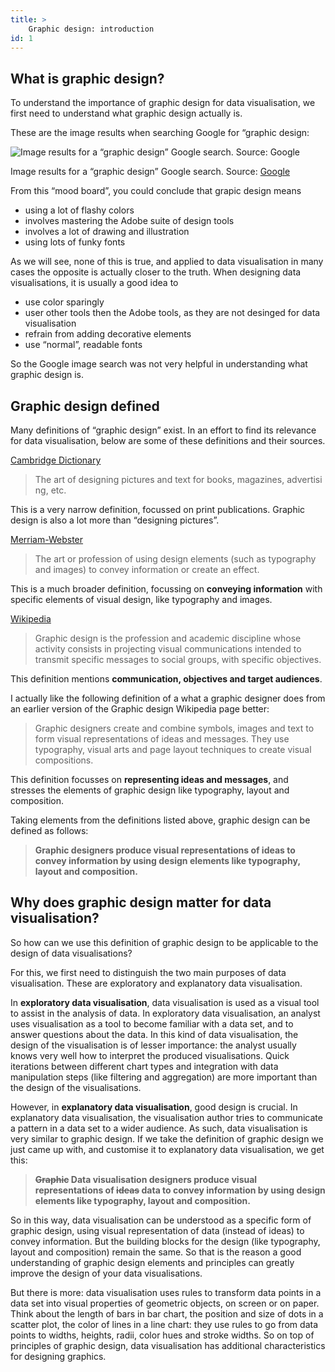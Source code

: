 ```yaml
---
title: > 
    Graphic design: introduction
id: 1
---
```


## What is graphic design?

To understand the importance of graphic design for data visualisation, we first need to understand what graphic design actually is.

These are the image results when searching Google for “graphic design:

![Image results for a “graphic design” Google search. Source: [Google](https://www.google.com/search?q=graphic+design&sxsrf=APq-WBuvZ-hDpFmGo6igvOK1SNXNxadhpw:1645531604421&source=lnms&tbm=isch&sa=X&ved=2ahUKEwilxP31opP2AhUIO8AKHbHYAXoQ_AUoAXoECAEQAw&biw=1452&bih=865&dpr=2)](Training%20introduction%20f43560469c7a4178b260c9519d1d1715/Screenshot_2022-02-01_at_10.43.26.png)

Image results for a “graphic design” Google search. Source: [Google](https://www.google.com/search?q=graphic+design&sxsrf=APq-WBuvZ-hDpFmGo6igvOK1SNXNxadhpw:1645531604421&source=lnms&tbm=isch&sa=X&ved=2ahUKEwilxP31opP2AhUIO8AKHbHYAXoQ_AUoAXoECAEQAw&biw=1452&bih=865&dpr=2)

From this “mood board”, you could conclude that grapic design means

- using a lot of flashy colors
- involves mastering the Adobe suite of design tools
- involves a lot of drawing and illustration
- using lots of funky fonts

As we will see, none of this is true, and applied to data visualisation in many cases the opposite is actually closer to the truth. When designing data visualisations, it is usually a good idea to

- use color sparingly
- user other tools then the Adobe tools, as they are not desinged for data visualisation
- refrain from adding decorative elements
- use “normal”, readable fonts

So the Google image search was not very helpful in understanding what graphic design is. 

## Graphic design defined

Many definitions of “graphic design” exist. In an effort to find its relevance for data visualisation, below are some of these definitions and their sources.

[Cambridge Dictionary](https://dictionary.cambridge.org/us/dictionary/english/graphic-design)

> The art of designing pictures and text for books, magazines, advertising, etc.
> 

This is a very narrow definition, focussed on print publications. Graphic design is also a lot more than “designing pictures”.

[Merriam-Webster](https://www.merriam-webster.com/dictionary/graphic%20design)

> The art or profession of using design elements (such as typography and images) to convey information or create an effect.
> 

This is a much broader definition, focussing on **conveying information** with specific elements of visual design, like typography and images.

[Wikipedia](https://en.wikipedia.org/wiki/Graphic_design)

> Graphic design is the profession and academic discipline whose activity consists in projecting visual communications intended to transmit specific messages to social groups, with specific objectives.
> 

This definition mentions **communication, objectives and target audiences**.

I actually like the following definition of a what a graphic designer does from an earlier version of the Graphic design Wikipedia page better:

> Graphic designers create and combine symbols, images and text to form visual representations of ideas and messages. They use typography, visual arts and page layout techniques to create visual compositions.
> 

This definition focusses on **representing ideas and messages**, and stresses the elements of graphic design like typography, layout and composition.

Taking elements from the definitions listed above, graphic design can be defined as follows:

> **Graphic designers produce visual representations of ideas to convey information by using design elements like typography, layout and composition.**
> 

## Why does graphic design matter for data visualisation?

So how can we use this definition of graphic design to be applicable to the design of data visualisations?

For this, we first need to distinguish the two main purposes of data visualisation. These are exploratory and explanatory data visualisation.

In **exploratory data visualisation**, data visualisation is used as a visual tool to assist in the analysis of data. In exploratory data visualisation, an analyst uses visualisation as a tool to become familiar with a data set, and to answer questions about the data. In this kind of data visualisation, the design of the visualisation is of lesser importance: the analyst usually knows very well how to interpret the produced visualisations. Quick iterations between different chart types and integration with data manipulation steps (like filtering and aggregation) are more important than the design of the visualisations.

However, in **explanatory data visualisation**, good design is crucial. In explanatory data visualisation, the visualisation author tries to communicate a pattern in a data set to a wider audience. As such, data visualisation is very similar to graphic design. If we take the definition of graphic design we just came up with, and customise it to explanatory data visualisation, we get this:

> **~~Graphic~~ Data visualisation designers produce visual representations of ~~ideas~~ data to convey information by using design elements like typography, layout and composition.**
> 

So in this way, data visualisation can be understood as a specific form of graphic design, using visual representation of data (instead of ideas) to convey information. But the building blocks for the design (like typography, layout and composition) remain the same. So that is the reason a good understanding of graphic design elements and principles can greatly improve the design of your data visualisations.

But there is more: data visualisation uses rules to transform data points in a data set into visual properties of geometric objects, on screen or on paper. Think about the length of bars in bar chart, the position and size of dots in a scatter plot, the color of lines in a line chart: they use rules to go from data points to widths, heights, radii, color hues and stroke widths. So on top of principles of graphic design, data visualisation has additional characteristics for designing graphics.